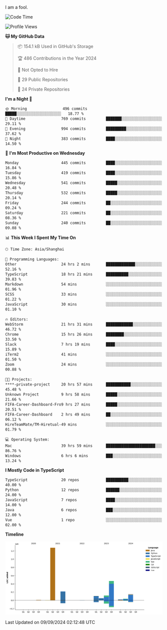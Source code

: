 I am a fool.

<!--START_SECTION:waka-->
![Code Time](http://img.shields.io/badge/Code%20Time-1%2C795%20hrs%2048%20mins-blue)

![Profile Views](http://img.shields.io/badge/Profile%20Views-1-blue)

**🐱 My GitHub Data** 

> 📦 154.1 kB Used in GitHub's Storage 
 > 
> 🏆 486 Contributions in the Year 2024
 > 
> 🚫 Not Opted to Hire
 > 
> 📜 29 Public Repositories 
 > 
> 🔑 24 Private Repositories 
 > 
**I'm a Night 🦉** 

```text
🌞 Morning                496 commits         █████░░░░░░░░░░░░░░░░░░░░   18.77 % 
🌆 Daytime                769 commits         ███████░░░░░░░░░░░░░░░░░░   29.11 % 
🌃 Evening                994 commits         █████████░░░░░░░░░░░░░░░░   37.62 % 
🌙 Night                  383 commits         ████░░░░░░░░░░░░░░░░░░░░░   14.50 % 
```
📅 **I'm Most Productive on Wednesday** 

```text
Monday                   445 commits         ████░░░░░░░░░░░░░░░░░░░░░   16.84 % 
Tuesday                  419 commits         ████░░░░░░░░░░░░░░░░░░░░░   15.86 % 
Wednesday                541 commits         █████░░░░░░░░░░░░░░░░░░░░   20.48 % 
Thursday                 532 commits         █████░░░░░░░░░░░░░░░░░░░░   20.14 % 
Friday                   244 commits         ██░░░░░░░░░░░░░░░░░░░░░░░   09.24 % 
Saturday                 221 commits         ██░░░░░░░░░░░░░░░░░░░░░░░   08.36 % 
Sunday                   240 commits         ██░░░░░░░░░░░░░░░░░░░░░░░   09.08 % 
```


📊 **This Week I Spent My Time On** 

```text
🕑︎ Time Zone: Asia/Shanghai

💬 Programming Languages: 
Other                    24 hrs 2 mins       █████████████░░░░░░░░░░░░   52.16 % 
TypeScript               18 hrs 21 mins      ██████████░░░░░░░░░░░░░░░   39.83 % 
Markdown                 54 mins             ░░░░░░░░░░░░░░░░░░░░░░░░░   01.96 % 
SCSS                     33 mins             ░░░░░░░░░░░░░░░░░░░░░░░░░   01.22 % 
JavaScript               30 mins             ░░░░░░░░░░░░░░░░░░░░░░░░░   01.10 % 

🔥 Editors: 
WebStorm                 21 hrs 31 mins      ████████████░░░░░░░░░░░░░   46.72 % 
Chrome                   15 hrs 26 mins      ████████░░░░░░░░░░░░░░░░░   33.50 % 
Slack                    7 hrs 19 mins       ████░░░░░░░░░░░░░░░░░░░░░   15.89 % 
iTerm2                   41 mins             ░░░░░░░░░░░░░░░░░░░░░░░░░   01.50 % 
Zoom                     24 mins             ░░░░░░░░░░░░░░░░░░░░░░░░░   00.88 % 

🐱‍💻 Projects: 
****-private-project     20 hrs 57 mins      ███████████░░░░░░░░░░░░░░   45.48 % 
Unknown Project          9 hrs 58 mins       █████░░░░░░░░░░░░░░░░░░░░   21.66 % 
FIFA-Career-Dashboard-Fro9 hrs 27 mins       █████░░░░░░░░░░░░░░░░░░░░   20.51 % 
FIFA-Career-Dashboard    2 hrs 49 mins       ██░░░░░░░░░░░░░░░░░░░░░░░   06.12 % 
HireTeamMate/TM-Hiretual-49 mins             ░░░░░░░░░░░░░░░░░░░░░░░░░   01.79 % 

💻 Operating System: 
Mac                      39 hrs 59 mins      ██████████████████████░░░   86.76 % 
Windows                  6 hrs 6 mins        ███░░░░░░░░░░░░░░░░░░░░░░   13.24 % 
```

**I Mostly Code in TypeScript** 

```text
TypeScript               20 repos            ██████████░░░░░░░░░░░░░░░   40.00 % 
Python                   12 repos            ██████░░░░░░░░░░░░░░░░░░░   24.00 % 
JavaScript               7 repos             ████░░░░░░░░░░░░░░░░░░░░░   14.00 % 
Java                     6 repos             ███░░░░░░░░░░░░░░░░░░░░░░   12.00 % 
Vue                      1 repo              ░░░░░░░░░░░░░░░░░░░░░░░░░   02.00 % 
```



**Timeline**

![Lines of Code chart](https://raw.githubusercontent.com/VeejaLiu/VeejaLiu/master/assets/bar_graph.png)


 Last Updated on 09/09/2024 02:12:48 UTC
<!--END_SECTION:waka-->
